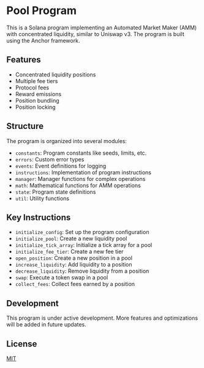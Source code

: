 # Pool Program

This is a Solana program implementing an Automated Market Maker (AMM) with concentrated liquidity, similar to Uniswap v3. The program is built using the Anchor framework.

## Features

- Concentrated liquidity positions
- Multiple fee tiers
- Protocol fees
- Reward emissions
- Position bundling
- Position locking

## Structure

The program is organized into several modules:

- `constants`: Program constants like seeds, limits, etc.
- `errors`: Custom error types
- `events`: Event definitions for logging
- `instructions`: Implementation of program instructions
- `manager`: Manager functions for complex operations
- `math`: Mathematical functions for AMM operations
- `state`: Program state definitions
- `util`: Utility functions

## Key Instructions

- `initialize_config`: Set up the program configuration
- `initialize_pool`: Create a new liquidity pool
- `initialize_tick_array`: Initialize a tick array for a pool
- `initialize_fee_tier`: Create a new fee tier
- `open_position`: Create a new position in a pool
- `increase_liquidity`: Add liquidity to a position
- `decrease_liquidity`: Remove liquidity from a position
- `swap`: Execute a token swap in a pool
- `collect_fees`: Collect fees earned by a position

## Development

This program is under active development. More features and optimizations will be added in future updates.

## License

[MIT](LICENSE) 